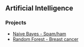 ## Artificial Intelligence
### Projects
- [Naive Bayes - Spam/ham](https://github.com/thaisaraujo2000/artificial_intelligence/tree/main/naive_bayes)
- [Random Forest - Breast cancer](https://github.com/thaisaraujo2000/artificial_intelligence/tree/main/random_forest)
